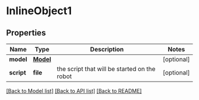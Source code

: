 # InlineObject1

## Properties
Name | Type | Description | Notes
------------ | ------------- | ------------- | -------------
**model** | [**Model**](Model.md) |  | [optional] 
**script** | **file** | the script that will be started on the robot | [optional] 

[[Back to Model list]](../README.md#documentation-for-models) [[Back to API list]](../README.md#documentation-for-api-endpoints) [[Back to README]](../README.md)


